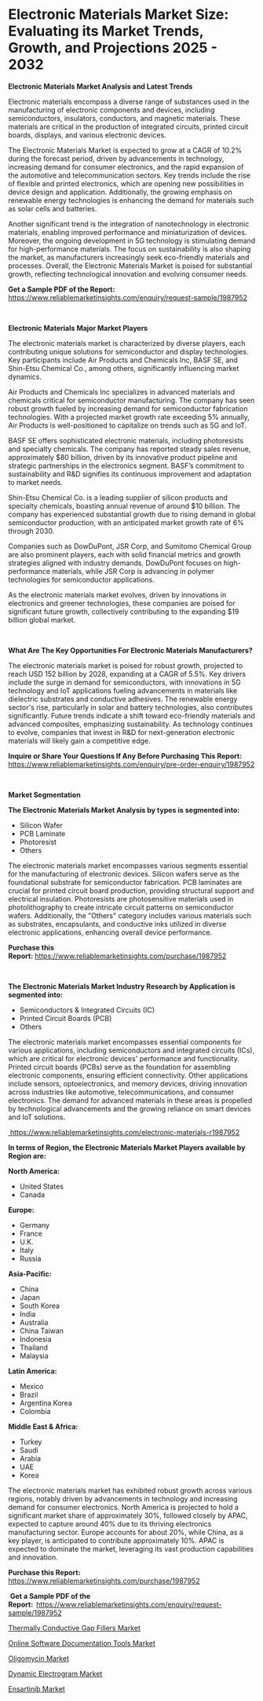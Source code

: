 <p><h1>Electronic Materials Market Size: Evaluating its Market Trends, Growth, and Projections 2025 - 2032</h1></p><p><strong>Electronic Materials Market Analysis and Latest Trends</strong></p>
<p><p>Electronic materials encompass a diverse range of substances used in the manufacturing of electronic components and devices, including semiconductors, insulators, conductors, and magnetic materials. These materials are critical in the production of integrated circuits, printed circuit boards, displays, and various electronic devices.</p><p>The Electronic Materials Market is expected to grow at a CAGR of 10.2% during the forecast period, driven by advancements in technology, increasing demand for consumer electronics, and the rapid expansion of the automotive and telecommunication sectors. Key trends include the rise of flexible and printed electronics, which are opening new possibilities in device design and application. Additionally, the growing emphasis on renewable energy technologies is enhancing the demand for materials such as solar cells and batteries.</p><p>Another significant trend is the integration of nanotechnology in electronic materials, enabling improved performance and miniaturization of devices. Moreover, the ongoing development in 5G technology is stimulating demand for high-performance materials. The focus on sustainability is also shaping the market, as manufacturers increasingly seek eco-friendly materials and processes. Overall, the Electronic Materials Market is poised for substantial growth, reflecting technological innovation and evolving consumer needs.</p></p>
<p><strong>Get a Sample PDF of the Report:&nbsp;</strong> <a href="https://www.reliablemarketinsights.com/enquiry/request-sample/1987952?utm_campaign=2194&utm_medium=2&utm_source=Github&utm_content=ia&utm_term=30012025&utm_id=electronic-materials">https://www.reliablemarketinsights.com/enquiry/request-sample/1987952</a></p>
<p>&nbsp;</p>
<p><strong>Electronic Materials Major Market Players</strong></p>
<p><p>The electronic materials market is characterized by diverse players, each contributing unique solutions for semiconductor and display technologies. Key participants include Air Products and Chemicals Inc, BASF SE, and Shin-Etsu Chemical Co., among others, significantly influencing market dynamics.</p><p>Air Products and Chemicals Inc specializes in advanced materials and chemicals critical for semiconductor manufacturing. The company has seen robust growth fueled by increasing demand for semiconductor fabrication technologies. With a projected market growth rate exceeding 5% annually, Air Products is well-positioned to capitalize on trends such as 5G and IoT.</p><p>BASF SE offers sophisticated electronic materials, including photoresists and specialty chemicals. The company has reported steady sales revenue, approximately $80 billion, driven by its innovative product pipeline and strategic partnerships in the electronics segment. BASF’s commitment to sustainability and R&D signifies its continuous improvement and adaptation to market needs.</p><p>Shin-Etsu Chemical Co. is a leading supplier of silicon products and specialty chemicals, boasting annual revenue of around $10 billion. The company has experienced substantial growth due to rising demand in global semiconductor production, with an anticipated market growth rate of 6% through 2030.</p><p>Companies such as DowDuPont, JSR Corp, and Sumitomo Chemical Group are also prominent players, each with solid financial metrics and growth strategies aligned with industry demands. DowDuPont focuses on high-performance materials, while JSR Corp is advancing in polymer technologies for semiconductor applications.</p><p>As the electronic materials market evolves, driven by innovations in electronics and greener technologies, these companies are poised for significant future growth, collectively contributing to the expanding $19 billion global market.</p></p>
<p>&nbsp;</p>
<p><strong>What Are The Key Opportunities For Electronic Materials Manufacturers?</strong></p>
<p><p>The electronic materials market is poised for robust growth, projected to reach USD 152 billion by 2028, expanding at a CAGR of 5.5%. Key drivers include the surge in demand for semiconductors, with innovations in 5G technology and IoT applications fueling advancements in materials like dielectric substrates and conductive adhesives. The renewable energy sector's rise, particularly in solar and battery technologies, also contributes significantly. Future trends indicate a shift toward eco-friendly materials and advanced composites, emphasizing sustainability. As technology continues to evolve, companies that invest in R&D for next-generation electronic materials will likely gain a competitive edge.</p></p>
<p><strong>Inquire or Share Your Questions If Any Before Purchasing This Report:</strong> <a href="https://www.reliablemarketinsights.com/enquiry/pre-order-enquiry/1987952?utm_campaign=2194&utm_medium=2&utm_source=Github&utm_content=ia&utm_term=30012025&utm_id=electronic-materials">https://www.reliablemarketinsights.com/enquiry/pre-order-enquiry/1987952</a></p>
<p>&nbsp;</p>
<p><strong>Market Segmentation</strong></p>
<p><strong>The Electronic Materials Market Analysis by types is segmented into:</strong></p>
<p><ul><li>Silicon Wafer</li><li>PCB Laminate</li><li>Photoresist</li><li>Others</li></ul></p>
<p><p>The electronic materials market encompasses various segments essential for the manufacturing of electronic devices. Silicon wafers serve as the foundational substrate for semiconductor fabrication. PCB laminates are crucial for printed circuit board production, providing structural support and electrical insulation. Photoresists are photosensitive materials used in photolithography to create intricate circuit patterns on semiconductor wafers. Additionally, the "Others" category includes various materials such as substrates, encapsulants, and conductive inks utilized in diverse electronic applications, enhancing overall device performance.</p></p>
<p><strong>Purchase this Report:&nbsp;</strong><a href="https://www.reliablemarketinsights.com/purchase/1987952?utm_campaign=2194&utm_medium=2&utm_source=Github&utm_content=ia&utm_term=30012025&utm_id=electronic-materials">https://www.reliablemarketinsights.com/purchase/1987952</a></p>
<p>&nbsp;</p>
<p><strong>The Electronic Materials Market Industry Research by Application is segmented into:</strong></p>
<p><ul><li>Semiconductors & Integrated Circuits (IC)</li><li>Printed Circuit Boards (PCB)</li><li>Others</li></ul></p>
<p><p>The electronic materials market encompasses essential components for various applications, including semiconductors and integrated circuits (ICs), which are critical for electronic devices' performance and functionality. Printed circuit boards (PCBs) serve as the foundation for assembling electronic components, ensuring efficient connectivity. Other applications include sensors, optoelectronics, and memory devices, driving innovation across industries like automotive, telecommunications, and consumer electronics. The demand for advanced materials in these areas is propelled by technological advancements and the growing reliance on smart devices and IoT solutions.</p></p>
<p><a href="https://www.reliablemarketinsights.com/electronic-materials-r1987952?utm_campaign=2194&utm_medium=2&utm_source=Github&utm_content=ia&utm_term=30012025&utm_id=electronic-materials">&nbsp;https://www.reliablemarketinsights.com/electronic-materials-r1987952</a></p>
<p><strong>In terms of Region, the Electronic Materials Market Players available by Region are:</strong></p>
<p>
    <p> <strong> North America: </strong>
        <ul>
            <li>United States</li>
            <li>Canada</li>
        </ul>
        </p> 
    <p> <strong> Europe: </strong>
        <ul>
            <li>Germany</li>
            <li>France</li>
            <li>U.K.</li>
            <li>Italy</li>
            <li>Russia</li>
        </ul>
        </p> 
    <p> <strong> Asia-Pacific: </strong>
        <ul>
            <li>China</li>
            <li>Japan</li>
            <li>South Korea</li>
            <li>India</li>
            <li>Australia</li>
            <li>China Taiwan</li>
            <li>Indonesia</li>
            <li>Thailand</li>
            <li>Malaysia</li>
        </ul>
        </p> 
    <p> <strong> Latin America: </strong>
        <ul>
            <li>Mexico</li>
            <li>Brazil</li>
            <li>Argentina Korea</li>
            <li>Colombia</li>
        </ul>
        </p> 
    <p> <strong> Middle East & Africa: </strong>
        <ul>
            <li>Turkey</li>
            <li>Saudi</li>
            <li>Arabia</li>
            <li>UAE</li>
            <li>Korea</li>
        </ul>
    </p>
    </p>
<p><p>The electronic materials market has exhibited robust growth across various regions, notably driven by advancements in technology and increasing demand for consumer electronics. North America is projected to hold a significant market share of approximately 30%, followed closely by APAC, expected to capture around 40% due to its thriving electronics manufacturing sector. Europe accounts for about 20%, while China, as a key player, is anticipated to contribute approximately 10%. APAC is expected to dominate the market, leveraging its vast production capabilities and innovation.</p></p>
<p><strong>Purchase this Report: </strong><a href="https://www.reliablemarketinsights.com/purchase/1987952?utm_campaign=2194&utm_medium=2&utm_source=Github&utm_content=ia&utm_term=30012025&utm_id=electronic-materials">https://www.reliablemarketinsights.com/purchase/1987952</a></p>
<p>&nbsp;<strong>Get a Sample PDF of the Report:&nbsp;&nbsp;</strong><a href="https://www.reliablemarketinsights.com/enquiry/request-sample/1987952?utm_campaign=2194&utm_medium=2&utm_source=Github&utm_content=ia&utm_term=30012025&utm_id=electronic-materials">https://www.reliablemarketinsights.com/enquiry/request-sample/1987952</a></p>
<p><strong></strong></p>
<p><p><a href="https://www.linkedin.com/pulse/growing-demand-thermally-conductive-gap-fillers-market-forecasting-7u1nf?utm_campaign=2194&utm_medium=2&utm_source=Github&utm_content=ia&utm_term=30012025&utm_id=electronic-materials">Thermally Conductive Gap Fillers Market</a></p><p><a href="https://www.linkedin.com/pulse/future-online-software-documentation-tools-market-whats-propelling-8xhie?utm_campaign=2194&utm_medium=2&utm_source=Github&utm_content=ia&utm_term=30012025&utm_id=electronic-materials">Online Software Documentation Tools Market</a></p><p><a href="https://www.linkedin.com/pulse/oligomycin-market-overview-forecast-2025-2032-detailed-study-98eve?utm_campaign=2194&utm_medium=2&utm_source=Github&utm_content=ia&utm_term=30012025&utm_id=electronic-materials">Oligomycin Market</a></p><p><a href="https://www.linkedin.com/pulse/dynamic-electrogram-market-size-forecast-2025-2032-anticipated-uz0de?utm_campaign=2194&utm_medium=2&utm_source=Github&utm_content=ia&utm_term=30012025&utm_id=electronic-materials">Dynamic Electrogram Market</a></p><p><a href="https://www.linkedin.com/pulse/revenue-insights-ensartinib-market-projected-87-cagr-from-2025-abjpe?utm_campaign=2194&utm_medium=2&utm_source=Github&utm_content=ia&utm_term=30012025&utm_id=electronic-materials">Ensartinib Market</a></p></p>